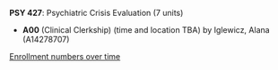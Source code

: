 **PSY 427**: Psychiatric Crisis Evaluation (7 units)

- **A00** (Clinical Clerkship) (time and location TBA) by Iglewicz, Alana (A14278707)

[Enrollment numbers over time](./PSY427.tsv)
